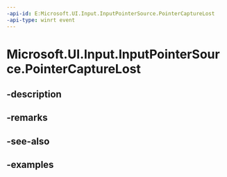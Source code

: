```yaml
---
-api-id: E:Microsoft.UI.Input.InputPointerSource.PointerCaptureLost
-api-type: winrt event
---
```


# Microsoft.UI.Input.InputPointerSource.PointerCaptureLost

<!--
public event Windows.Foundation.TypedEventHandler<Microsoft.UI.Input.InputPointerSource,Microsoft.UI.Input.PointerEventArgs> PointerCaptureLost;
-->


## -description

## -remarks

## -see-also

## -examples


